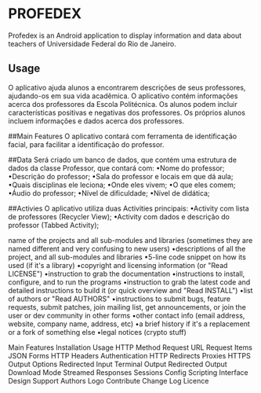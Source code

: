# PROFEDEX

Profedex is an Android application to display information and data about teachers of Universidade Federal do Rio de Janeiro.

## Usage
O aplicativo ajuda alunos a encontrarem descrições de seus professores, ajudando-os em sua vida acadêmica. O aplicativo contém informações acerca dos professores da Escola Politécnica. Os alunos podem incluir características positivas e negativas dos professores. Os próprios alunos incluem informações e dados acerca dos professores.

##Main Features
O aplicativo contará com ferramenta de identificação facial, para facilitar a identificação do professor.

##Data
Será criado um banco de dados, que contém uma estrutura de dados da classe Professor, que contará com:
•Nome do professor;
•Descrição do professor;
•Sala do professor e locais em que dá aula;
•Quais disciplinas ele leciona;
•Onde eles vivem;
•O que eles comem;
•Áudio do professor;
•Nível de dificuldade;
•Nível de didática;

##Activies
O aplicativo utiliza duas Activities principais:
•Activity com lista de professores (Recycler View);
•Activity com dados e descrição do professor (Tabbed Activity);


name of the projects and all sub-modules and libraries (sometimes they are named different and very confusing to new users)
•descriptions of all the project, and all sub-modules and libraries
•5-line code snippet on how its used (if it's a library)
•copyright and licensing information (or "Read LICENSE") 
•instruction to grab the documentation
•instructions to install, configure, and to run the programs
•instruction to grab the latest code and detailed instructions to build it (or quick overview and "Read INSTALL")
•list of authors or "Read AUTHORS"
•instructions to submit bugs, feature requests, submit patches, join mailing list, get announcements, or join the user or dev community in other forms
•other contact info (email address, website, company name, address, etc)
•a brief history if it's a replacement or a fork of something else
•legal notices (crypto stuff)


Main Features
Installation
Usage
HTTP Method
Request URL
Request Items
JSON
Forms
HTTP Headers
Authentication
HTTP Redirects
Proxies
HTTPS
Output Options
Redirected Input
Terminal Output
Redirected Output
Download Mode
Streamed Responses
Sessions
Config
Scripting
Interface Design
Support
Authors
Logo
Contribute
Change Log
Licence
